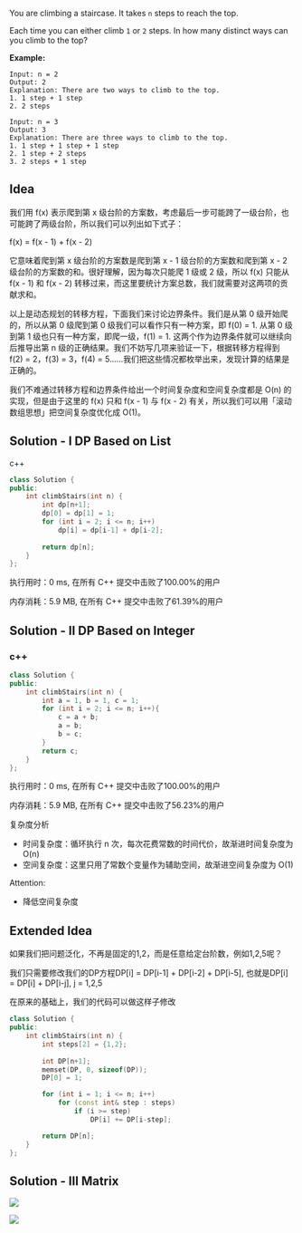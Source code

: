 You are climbing a staircase. It takes `n` steps to reach the top. 

Each time you can either climb `1` or `2` steps. In how many distinct ways can you climb to the top?

**Example:**

```
Input: n = 2
Output: 2
Explanation: There are two ways to climb to the top.
1. 1 step + 1 step
2. 2 steps

Input: n = 3
Output: 3
Explanation: There are three ways to climb to the top.
1. 1 step + 1 step + 1 step
2. 1 step + 2 steps
3. 2 steps + 1 step
```

## Idea

我们用 f(x) 表示爬到第 x 级台阶的方案数，考虑最后一步可能跨了一级台阶，也可能跨了两级台阶，所以我们可以列出如下式子：

f(x) = f(x - 1) + f(x - 2)

它意味着爬到第 x 级台阶的方案数是爬到第 x - 1 级台阶的方案数和爬到第 x - 2 级台阶的方案数的和。很好理解，因为每次只能爬 1 级或 2 级，所以 f(x) 只能从 f(x - 1) 和 f(x - 2) 转移过来，而这里要统计方案总数，我们就需要对这两项的贡献求和。

以上是动态规划的转移方程，下面我们来讨论边界条件。我们是从第 0 级开始爬的，所以从第 0 级爬到第 0 级我们可以看作只有一种方案，即 f(0) = 1. 从第 0 级到第 1 级也只有一种方案，即爬一级，f(1) = 1. 这两个作为边界条件就可以继续向后推导出第 n 级的正确结果。我们不妨写几项来验证一下，根据转移方程得到 f(2) = 2，f(3) = 3，f(4) = 5......我们把这些情况都枚举出来，发现计算的结果是正确的。

我们不难通过转移方程和边界条件给出一个时间复杂度和空间复杂度都是 O(n) 的实现，但是由于这里的 f(x) 只和 f(x - 1) 与 f(x - 2) 有关，所以我们可以用「滚动数组思想」把空间复杂度优化成 O(1)。

## Solution - I DP Based on List

c++

```c++
class Solution {
public:
    int climbStairs(int n) {
        int dp[n+1];
        dp[0] = dp[1] = 1;
        for (int i = 2; i <= n; i++)
            dp[i] = dp[i-1] + dp[i-2];
        
        return dp[n];
    }
};
```

执行用时：0 ms, 在所有 C++ 提交中击败了100.00%的用户

内存消耗：5.9 MB, 在所有 C++ 提交中击败了61.39%的用户

## Solution - II DP Based on Integer

### c++

```c++
class Solution {
public:
    int climbStairs(int n) {
        int a = 1, b = 1, c = 1;
        for (int i = 2; i <= n; i++){
            c = a + b;
            a = b;
            b = c;
        }
        return c;
    }
};
```

执行用时：0 ms, 在所有 C++ 提交中击败了100.00%的用户

内存消耗：5.9 MB, 在所有 C++ 提交中击败了56.23%的用户

复杂度分析
- 时间复杂度：循环执行 n 次，每次花费常数的时间代价，故渐进时间复杂度为 O(n)
- 空间复杂度：这里只用了常数个变量作为辅助空间，故渐进空间复杂度为 O(1)

Attention:
- 降低空间复杂度

## Extended Idea

如果我们把问题泛化，不再是固定的1,2，而是任意给定台阶数，例如1,2,5呢？

我们只需要修改我们的DP方程DP[i] = DP[i-1] + DP[i-2] + DP[i-5], 也就是DP[i] = DP[i] + DP[i-j], j = 1,2,5

在原来的基础上，我们的代码可以做这样子修改

```c++
class Solution {
public:
    int climbStairs(int n) {
        int steps[2] = {1,2};
        
        int DP[n+1];
        memset(DP, 0, sizeof(DP));
        DP[0] = 1;

        for (int i = 1; i <= n; i++)
            for (const int& step : steps)
                if (i >= step)
                    DP[i] += DP[i-step];

        return DP[n];
    }
};
```

## Solution - III Matrix

![](http://r.photo.store.qq.com/psc?/V50VqFfH2A6OlZ2gWBDL0uxzNK4WmFgm/TmEUgtj9EK6.7V8ajmQrEJsCHKY1iEhfQKAr9fXM1PmVCetFcNCstJLcGHTD07rPaneWwT4enQlMcslUqLHcp.pGFS*Txpdm2exiuJR8EjQ!/r)

![](http://r.photo.store.qq.com/psc?/V50VqFfH2A6OlZ2gWBDL0uxzNK4WmFgm/TmEUgtj9EK6.7V8ajmQrELQQF0HdGbsd0E8oAa9Q*iU4UdUrGCdFBQKZ1ArI9S6Q90LqJwMbWMWHyPGyuQ4P3oyn9R6ToJ6kM5tUTHJcne4!/r)
